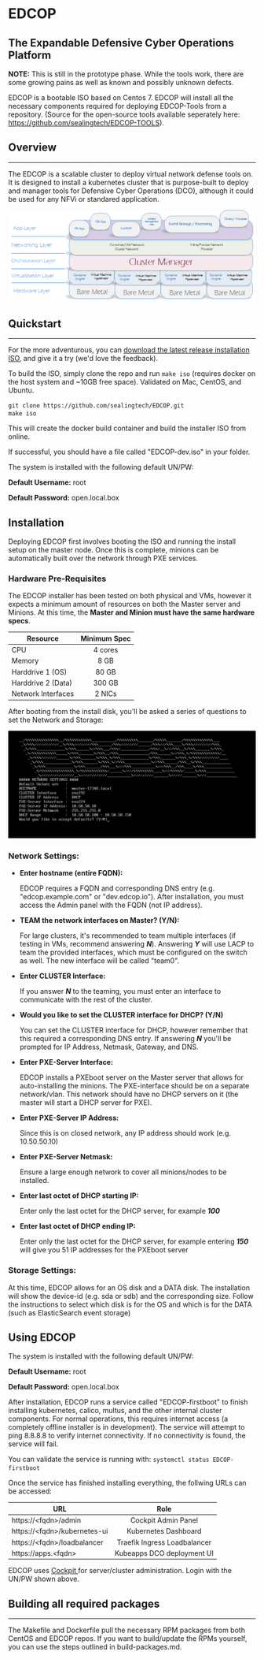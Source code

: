 # EDCOP
The Expandable Defensive Cyber Operations Platform
---
**NOTE:**  This is still in the prototype phase.  While the tools work, there are some growing pains as well as known and possibly unknown defects.  

EDCOP is a bootable ISO based on Centos 7.  EDCOP will install all the necessary components required for deploying EDCOP-Tools from a repository. (Source for the open-source tools available seperately here: https://github.com/sealingtech/EDCOP-TOOLS).


## Overview
---
The EDCOP is a scalable cluster to deploy virtual network defense tools on. It is designed to install a kubernetes cluster that is purpose-built to deploy and manager tools for Defensive Cyber Operations (DCO), although it could be used for any NFVi or standared application. 

![EDCOP Architecture](https://github.com/sealingtech/EDCOP/raw/master/docs/images/stacked_platform_concept.png)

## Quickstart
---
For the more adventurous, you can [download the latest release installation ISO](https://github.com/sealingtech/EDCOP/releases/download/0.9.1/EDCOP-0.9.1.iso), and give it a try (we'd love the feedback).

To build the ISO, simply clone the repo and run `make iso` (requires docker on the host system and ~10GB free space). Validated on Mac, CentOS, and Ubuntu.

```shell
git clone https://github.com/sealingtech/EDCOP.git
make iso
```
This will create the docker build container and build the installer ISO from online.

If successful, you should have a file called "EDCOP-dev.iso" in your folder.

The system is installed with the following default UN/PW:

**Default Username:** root

**Default Password:** open.local.box

## Installation
Deploying EDCOP first involves booting the ISO and running the install setup on the master node.  Once this is complete, minions can be automatically built over the network through PXE services.

### Hardware Pre-Requisites
The EDCOP installer has been tested on both physical and VMs, however it expects a minimum amount of resources on both the Master server and Minions. At this time, the **Master and Minion must have the same hardware specs**.

| Resource                 | Minimum Spec  |
| ------------------------ |:-------------:|
| CPU                      | 4 cores       |
| Memory                   | 8 GB          |
| Harddrive 1 (OS)         | 80 GB         |
| Harddrive 2 (Data)       | 300 GB        |
| Network Interfaces       | 2 NICs        |



After booting from the install disk, you'll be asked a series of questions to set the Network and Storage:

![Install Prompt](https://github.com/sealingtech/EDCOP/raw/master/docs/images/installation_prompt.png)

### Network Settings:

+ **Enter hostname (entire FQDN):**

   EDCOP requires a FQDN and corresponding DNS entry (e.g. "edcop.example.com" or "dev.edcop.io"). After installation, you must access the Admin panel with the FQDN (not IP address).

+ **TEAM the network interfaces on Master? (Y/N):**

   For large clusters, it's recommended to team multiple interfaces (if testing in VMs, recommend answering **_N_**). Answering **_Y_** will use LACP to team the provided interfaces, which must be configured on the switch as well. The new interface will be called "team0".

+ **Enter CLUSTER Interface:**

   If you answer **_N_** to the teaming, you must enter an interface to communicate with the rest of the cluster.

+ **Would you like to set the CLUSTER interface for DHCP? (Y/N)**

   You can set the CLUSTER interface for DHCP, however remember that this required a corresponding DNS entry. If answering _**N**_ you'll be prompted for IP Address, Netmask, Gateway, and DNS. 

+ **Enter PXE-Server Interface:**

   EDCOP installs a PXEboot server on the Master server that allows for auto-installing the minions. The PXE-interface should be on a separate network/vlan. This network should have no DHCP servers on it (the master will start a DHCP server for PXE).
   
+ **Enter PXE-Server IP Address:**

   Since this is on closed network, any IP address should work (e.g. 10.50.50.10)
   
+ **Enter PXE-Server Netmask:**

   Ensure a large enough network to cover all minions/nodes to be installed.
   
+ **Enter last octet of DHCP starting IP:**

   Enter only the last octet for the DHCP server, for example _**100**_

+ **Enter last octet of DHCP ending IP:**

   Enter only the last octet for the DHCP server, for example entering _**150**_ will give you 51 IP addresses for the PXEboot server

### Storage Settings:

At this time, EDCOP allows for an OS disk and a DATA disk. The installation will show the device-id (e.g. sda or sdb) and the corresponding size. Follow the instructions to select which disk is for the OS and which is for the DATA (such as ElasticSearch event storage)

## Using EDCOP

The system is installed with the following default UN/PW:

**Default Username:** root

**Default Password:** open.local.box

After installation, EDCOP runs a service called "EDCOP-firstboot" to finish installing kubernetes, calico, multus, and the other internal cluster components. For normal operations, this requires internet access (a completely offline installer is in development). The service will attempt to ping 8.8.8.8 to verify internet connectivity. If no connectivity is found, the service will fail.

You can validate the service is running with: `systemctl status EDCOP-firstboot`

Once the service has finished installing everything, the follwing URLs can be accessed:

| URL                         | Role                         |
| --------------------------- |:----------------------------:|
| https://\<fqdn\>/admin        | Cockpit Admin Panel        |
| https://\<fqdn\>/kubernetes-ui|Kubernetes Dashboard        |
| https://\<fqdn\>/loadbalancer |Traefik Ingress Loadbalancer|
| https://apps.\<fqdn\>         |Kubeapps DCO deployment UI  |

EDCOP uses [Cockpit ](https://github.com/cockpit-project/cockpit) for server/cluster administration. Login with the UN/PW shown above. 

## Building all required packages
---
The Makefile and Dockerfile pull the necessary RPM packages from both CentOS and EDCOP repos. If you want to build/update the RPMs yourself, you can use the steps outlined in build-packages.md.

